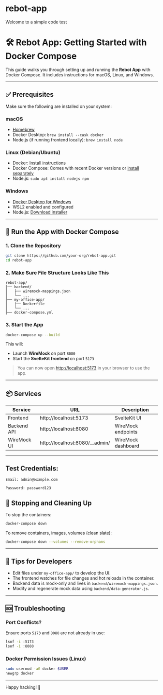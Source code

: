 # rebot-app

Welcome to a simple code test

# 🛠️ Rebot App: Getting Started with Docker Compose

This guide walks you through setting up and running the **Rebot App** with Docker Compose. It includes instructions for macOS, Linux, and Windows.

---

## ✅ Prerequisites

Make sure the following are installed on your system:

### macOS
- [Homebrew](https://brew.sh/)
- Docker Desktop: `brew install --cask docker`
- Node.js (if running frontend locally): `brew install node`

### Linux (Debian/Ubuntu)
- Docker: [Install instructions](https://docs.docker.com/engine/install/ubuntu/)
- Docker Compose: Comes with recent Docker versions or [install separately](https://docs.docker.com/compose/install/)
- Node.js: `sudo apt install nodejs npm`

### Windows
- [Docker Desktop for Windows](https://www.docker.com/products/docker-desktop)
- WSL2 enabled and configured
- Node.js: [Download installer](https://nodejs.org/)

---

## 🚀 Run the App with Docker Compose

### 1. Clone the Repository
```bash
git clone https://github.com/your-org/rebot-app.git
cd rebot-app
```

### 2. Make Sure File Structure Looks Like This
```
rebot-app/
├── backend/
│   ├── wiremock-mappings.json
│   └── ...
├── my-office-app/
│   ├── Dockerfile
│   └── ...
├── docker-compose.yml
```

### 3. Start the App
```bash
docker-compose up --build
```

This will:
- Launch **WireMock** on port `8080`
- Start the **SvelteKit frontend** on port `5173`

> You can now open [http://localhost:5173](http://localhost:5173) in your browser to use the app.


---

## 📦 Services

| Service     | URL                         | Description            |
|-------------|-----------------------------|------------------------|
| Frontend    | http://localhost:5173       | SvelteKit UI          |
| Backend API | http://localhost:8080       | WireMock endpoints     |
| WireMock UI | http://localhost:8080/__admin/ | WireMock dashboard |

---

## Test Credentials:

    Email: admin@example.com

    Password: password123

## 🧹 Stopping and Cleaning Up

To stop the containers:
```bash
docker-compose down
```

To remove containers, images, volumes (clean slate):
```bash
docker-compose down --volumes --remove-orphans
```

---

## 🧪 Tips for Developers
- Edit files under `my-office-app/` to develop the UI.
- The frontend watches for file changes and hot reloads in the container.
- Backend data is mock-only and lives in `backend/wiremock-mappings.json`.
- Modify and regenerate mock data using `backend/data-generator.js`.

---

## 🆘 Troubleshooting

### Port Conflicts?
Ensure ports `5173` and `8080` are not already in use:
```bash
lsof -i :5173
lsof -i :8080
```

### Docker Permission Issues (Linux)
```bash
sudo usermod -aG docker $USER
newgrp docker
```

---

Happy hacking! 🚀
